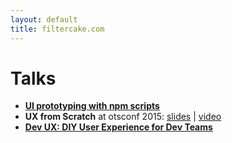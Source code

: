 ```yaml
---
layout: default
title: filtercake.com
---
```


# Talks

- **[UI prototyping with npm scripts](https://github.com/filtercake/talks/blob/master/16-03-16-ui-prototyping-with-npm-scripts--node-hh.md)**
- **UX from Scratch** at otsconf 2015: [slides](https://slidr.io/filtercake/ux-from-scratch-ots-conf-2015#1) | [video](https://www.youtube.com/watch?v=h3WoFsfYutc)
- **[Dev UX: DIY User Experience for Dev Teams](https://slidr.io/filtercake/dev-ux-diy-user-experience-for-dev-teams-ruby-ug-hh#1)**